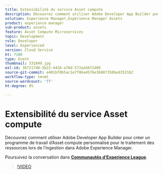 ```yaml
---
title: Extensibilité du service Asset compute
description: Découvrez comment utiliser Adobe Developer App Builder pour créer un programme de travail d’Asset compute personnalisé pour le traitement des ressources lors de l’ingestion dans Adobe Experience Manager. Cette session a été diffusée dans le cadre d’un événement de contenu Adobe Developers Live.
solution: Experience Manager,Experience Manager Assets
product: experience manager
sub-product: assets
feature: Asset Compute Microservices
topic: Development
role: Developer
level: Experienced
version: Cloud Service
kt: 7186
type: Event
thumbnail: 331849.jpg
exl-id: 367217d0-5b22-4428-a70d-572aa56f2d09
source-git-commit: e401bf0b5ac1e7f06a4576e36887358bed352162
workflow-type: tm+mt
source-wordcount: '77'
ht-degree: 0%

---
```


# Extensibilité du service Asset compute

Découvrez comment utiliser Adobe Developer App Builder pour créer un programme de travail d’Asset compute personnalisé pour le traitement des ressources lors de l’ingestion dans Adobe Experience Manager.

Poursuivez la conversation dans **[Communautés d’Experience League](https://adobe.ly/36Yd3v6)**.

>[!VIDEO](https://video.tv.adobe.com/v/331849/?quality=12&learn=on&hidetitle=true)
